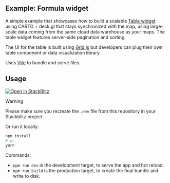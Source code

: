 ## Example: Formula widget

A simple example that showcases how to build a scalable [Table widget](https://docs.carto.com/carto-for-developers/reference/carto-widgets-reference/models/gettable) using CARTO + deck.gl that stays synchronized with the map, using large-scale data coming from the same cloud data warehouse as your maps. The table widget features server-side pagination and sorting.

The UI for the table is built using [Grid.js](https://gridjs.io/) but developers can plug their own table component or data visualization library.

Uses [Vite](https://vitejs.dev/) to bundle and serve files.

## Usage

[![Open in StackBlitz](https://developer.stackblitz.com/img/open_in_stackblitz.svg)](https://stackblitz.com/github/CartoDB/deck.gl-examples/tree/master/widgets-table?file=index.ts)

> [!WARNING]
> Please make sure you recreate the `.env` file from this repository in your Stackblitz project.

Or run it locally:

```bash
npm install
# or
yarn
```

Commands:

- `npm run dev` is the development target, to serve the app and hot reload.
- `npm run build` is the production target, to create the final bundle and write to disk.
